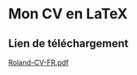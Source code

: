 # Mon CV en LaTeX

## Lien de téléchargement
[Roland-CV-FR.pdf](https://github.com/RakanAD/CV-LaTeX-FR/files/11250233/Roland-CV-FR.pdf)
